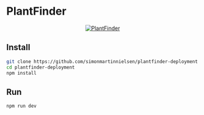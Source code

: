 # PlantFinder



<p align="center">
    <a href="">
        <img src="https://i.imgur.com/WcnHtDQ.png" alt="PlantFinder" />
    </a>
</p>

## Install

```bash
git clone https://github.com/simonmartinnielsen/plantfinder-deployment
cd plantfinder-deployment
npm install
```

## Run

```bash
npm run dev
```
